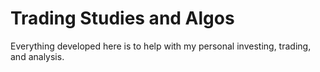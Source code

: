 # Trading Studies and Algos

Everything developed here is to help with my personal investing, trading, and analysis.